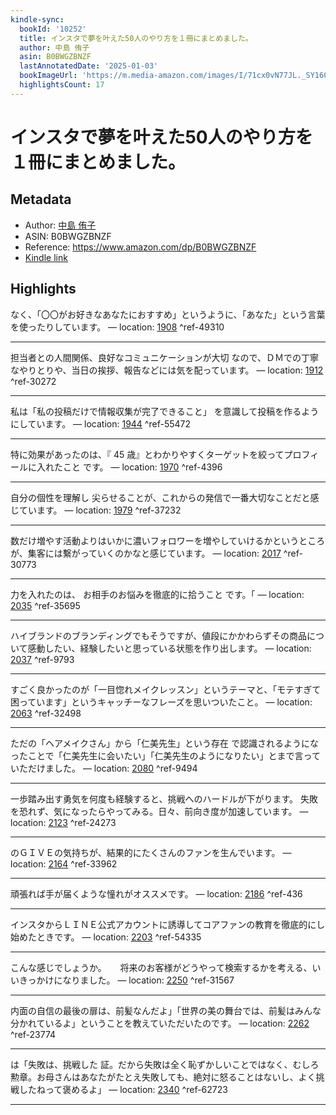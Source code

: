 ```yaml
---
kindle-sync:
  bookId: '10252'
  title: インスタで夢を叶えた50人のやり方を１冊にまとめました。
  author: 中島 侑子
  asin: B0BWGZBNZF
  lastAnnotatedDate: '2025-01-03'
  bookImageUrl: 'https://m.media-amazon.com/images/I/71cx0vN77JL._SY160.jpg'
  highlightsCount: 17
---
```

# インスタで夢を叶えた50人のやり方を１冊にまとめました。
## Metadata
* Author: [中島 侑子](https://www.amazon.comundefined)
* ASIN: B0BWGZBNZF
* Reference: https://www.amazon.com/dp/B0BWGZBNZF
* [Kindle link](kindle://book?action=open&asin=B0BWGZBNZF)

## Highlights
なく、「〇〇がお好きなあなたにおすすめ」というように、「あなた」という言葉を使ったりしています。 — location: [1908](kindle://book?action=open&asin=B0BWGZBNZF&location=1908) ^ref-49310

---
担当者との人間関係、良好なコミュニケーションが大切 なので、ＤＭでの丁寧なやりとりや、当日の挨拶、報告などには気を配っています。 — location: [1912](kindle://book?action=open&asin=B0BWGZBNZF&location=1912) ^ref-30272

---
私は「私の投稿だけで情報収集が完了できること」 を意識して投稿を作るようにしています。 — location: [1944](kindle://book?action=open&asin=B0BWGZBNZF&location=1944) ^ref-55472

---
特に効果があったのは、『 45 歳』とわかりやすくターゲットを絞ってプロフィールに入れたこと です。 — location: [1970](kindle://book?action=open&asin=B0BWGZBNZF&location=1970) ^ref-4396

---
自分の個性を理解し 尖らせることが、これからの発信で一番大切なことだと感じています。 — location: [1979](kindle://book?action=open&asin=B0BWGZBNZF&location=1979) ^ref-37232

---
数だけ増やす活動よりはいかに濃いフォロワーを増やしていけるかというところが、集客には繫がっていくのかなと感じています。 — location: [2017](kindle://book?action=open&asin=B0BWGZBNZF&location=2017) ^ref-30773

---
力を入れたのは、 お相手のお悩みを徹底的に拾うこと です。「 — location: [2035](kindle://book?action=open&asin=B0BWGZBNZF&location=2035) ^ref-35695

---
ハイブランドのブランディングでもそうですが、値段にかかわらずその商品について感動したい、経験したいと思っている状態を作り出します。 — location: [2037](kindle://book?action=open&asin=B0BWGZBNZF&location=2037) ^ref-9793

---
すごく良かったのが「一目惚れメイクレッスン」というテーマと、「モテすぎて困っています」というキャッチーなフレーズを思いついたこと。 — location: [2063](kindle://book?action=open&asin=B0BWGZBNZF&location=2063) ^ref-32498

---
ただの「ヘアメイクさん」から「仁美先生」という存在 で認識されるようになったことで「仁美先生に会いたい」「仁美先生のようになりたい」とまで言っていただけました。 — location: [2080](kindle://book?action=open&asin=B0BWGZBNZF&location=2080) ^ref-9494

---
一歩踏み出す勇気を何度も経験すると、挑戦へのハードルが下がります。 失敗を恐れず、気になったらやってみる。日々、前向き度が加速しています。 — location: [2123](kindle://book?action=open&asin=B0BWGZBNZF&location=2123) ^ref-24273

---
のＧＩＶＥの気持ちが、結果的にたくさんのファンを生んでいます。 — location: [2164](kindle://book?action=open&asin=B0BWGZBNZF&location=2164) ^ref-33962

---
頑張れば手が届くような憧れがオススメです。 — location: [2186](kindle://book?action=open&asin=B0BWGZBNZF&location=2186) ^ref-436

---
インスタからＬＩＮＥ公式アカウントに誘導してコアファンの教育を徹底的にし始めたときです。 — location: [2203](kindle://book?action=open&asin=B0BWGZBNZF&location=2203) ^ref-54335

---
こんな感じでしょうか。 　 将来のお客様がどうやって検索するかを考える、いいきっかけになりました。 — location: [2250](kindle://book?action=open&asin=B0BWGZBNZF&location=2250) ^ref-31567

---
内面の自信の最後の扉は、前髪なんだよ」「世界の美の舞台では、前髪はみんな分かれているよ」ということを教えていただいたのです。 — location: [2262](kindle://book?action=open&asin=B0BWGZBNZF&location=2262) ^ref-23774

---
は「失敗は、挑戦した 証。だから失敗は全く恥ずかしいことではなく、むしろ勲章。お母さんはあなたがたとえ失敗しても、絶対に怒ることはないし、よく挑戦したねって褒めるよ」 — location: [2340](kindle://book?action=open&asin=B0BWGZBNZF&location=2340) ^ref-62723

---
